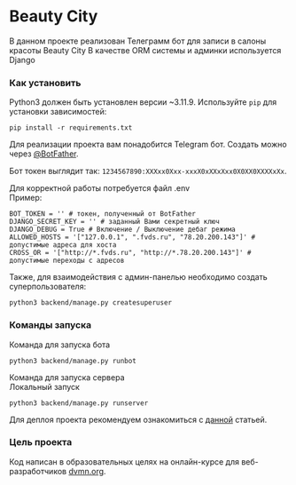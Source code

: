 
# Beauty City

В данном проекте реализован Телеграмм бот для записи в салоны красоты Beauty City
В качестве ORM системы и админки используется Django

### Как установить

Python3 должен быть установлен версии ~3.11.9. 
Используйте `pip` для установки зависимостей:
```
pip install -r requirements.txt
```
Для реализации проекта вам понадобится Telegram бот. Создать можно через [@BotFather](https://t.me/BotFather). 

Бот токен выглядит так: `1234567890:XXXxx0Xxx-xxxX0xXXxXxx0X0XX0XXXXxXx`.  

Для корректной работы потребуется файл .env  
Пример:
```
BOT_TOKEN = '' # токен, полученный от BotFather
DJANGO_SECRET_KEY = '' # заданный Вами секретный ключ
DJANGO_DEBUG = True # Включение / Выключение дебаг режима
ALLOWED_HOSTS = '["127.0.0.1", ".fvds.ru", "78.20.200.143"]' # допустимые адреса для хоста 
CROSS_OR = '["http://*.fvds.ru", "http://*.78.20.200.143"]' # допустимые переходы с адресов 
```

Также, для взаимодействия с админ-панелью необходимо создать суперпользователя:

`python3 backend/manage.py createsuperuser`

### Команды запуска

Команда для запуска бота
```
python3 backend/manage.py runbot
```

Команда для запуска сервера  
Локальный запуск
```
python3 backend/manage.py runserver
```
Для деплоя проекта рекомендуем ознакомиться с [данной](https://docs.djangoproject.com/en/5.0/howto/deployment/) статьей.

### Цель проекта

Код написан в образовательных целях на онлайн-курсе для веб-разработчиков [dvmn.org](https://dvmn.org/).
